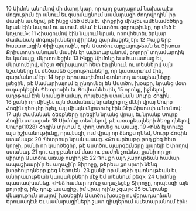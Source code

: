 10 Սիմոն անունով մի մարդ կար, որ այդ քաղաքում նախապէս մոգութիւն էր անում եւ զարմացնում սամարացի ժողովրդին՝ իր մասին ասելով, թէ ինքը մեծ մէկն է.  փոքրից մինչեւ ամենամեծերը նրան էին նայում ու ասում. «Սա՛ է Աստծու զօրութիւնը, որ մեծ է կոչւում»: 11 Հիացումով էին նայում նրան, որովհետեւ երկար ժամանակ մոգութիւններով իրենց զարմացրել էր: 12 Բայց երբ հաւատացին Փիլիպպոսին, որն Աստծու արքայութեան եւ Յիսուս Քրիստոսի անուան մասին էր աւետարանում, բոլորը՝ տղամարդիկ եւ կանայք, մկրտուեցին: 13 Ինքը Սիմոնը եւս հաւատաց եւ, մկրտուելով, միշտ Փիլիպպոսի հետ էր լինում. ու տեսնելով այն նշանները եւ մեծամեծ զօրութիւնները, որ կատարւում էին, զարմանում էր:
14 Երբ Երուսաղէմում գտնուող առաքեալները լսեցին, թէ Սամարիայում էլ ընդունել են Աստծու խօսքը, նրանց մօտ ուղարկեցին Պետրոսին եւ Յովհաննէսին, 15 որոնք, իջնելով, աղօթում էին նրանց համար, որպէսզի ստանան Սուրբ Հոգին. 16 քանի որ մինչեւ այն ժամանակ նրանցից ոչ մէկի վրայ Սուրբ Հոգին դեռ չէր իջել, այլ միայն մկրտուել էին Տէր Յիսուսի անունով: 17 Այն ժամանակ ձեռքները դրեցին նրանց վրայ, եւ նրանք Սուրբ Հոգին ստացան:
18 Սիմոնը տեսնելով, թէ առաքեալների ձեռք դնելով Սուրբ(1028) Հոգին տրւում է, փող տուեց ու ասաց. 19 «Ինձ էլ տուէք այս իշխանութիւնը, որպէսզի, ում վրայ որ ձեռքս դնեմ, Սուրբ Հոգին ստանայ»: 20 Պետրոսը նրան ասաց. «Քո արծաթը թող քեզ հետ կորչի, քանի որ կարծեցիր, թէ Աստծու պարգեւները կարելի է փողով ստանալ. 21 դու այդ բանում մաս ու բաժին չունես, քանի որ քո սիրտը Աստծու առաջ ուղիղ չէ: 22 Դու քո այդ չարութեան համար ապաշխարի՛ր եւ աղաչի՛ր Տիրոջը, թերեւս քո սրտի նենգ խորհուրդները քեզ ներուեն. 23 քանի որ մաղձի դառնութեան եւ անիրաւութեան կապանքների մէջ եմ տեսնում քեզ»: 24 Սիմոնը պատասխանեց. «Ինձ համար դո՛ւք աղաչեցէք Տիրոջը, որպէսզի այն բոլորից, ինչ դուք ասացիք, իմ վրայ ոչինչ չգայ»: 25 Եւ նրանք վկայութիւն տալով՝ խօսեցին Աստծու խօսքը ու վերադարձան Երուսաղէմ: Եւ սամարացիների շատ գիւղերում աւետարանում էին:
